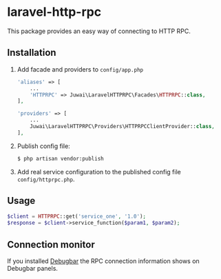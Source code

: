 # laravel-http-rpc

This package provides an easy way of connecting to HTTP RPC.

## Installation

1. Add facade and providers to `config/app.php`

    ```php
    'aliases' => [
        ...
        'HTTPRPC' => Juwai\LaravelHTTPRPC\Facades\HTTPRPC::class,
    ],
    ```

    ```php
    'providers' => [
        ...
        Juwai\LaravelHTTPRPC\Providers\HTTPRPCClientProvider::class,
    ],
    ```

1. Publish config file:

    ```bash
    $ php artisan vendor:publish
    ```

1. Add real service configuration to the published config file
`config/httprpc.php`.

## Usage

```php
$client = HTTPRPC::get('service_one', '1.0');
$response = $client->service_function($param1, $param2);
```

## Connection monitor

If you installed [Debugbar](https://github.com/barryvdh/laravel-debugbar) the RPC connection information shows on Debugbar panels.

